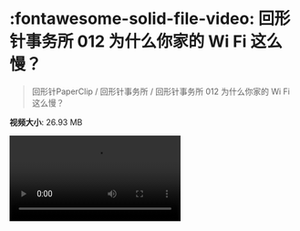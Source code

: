 # :fontawesome-solid-file-video: 回形针事务所 012 为什么你家的 Wi Fi 这么慢？

> 回形针PaperClip / 回形针事务所 / 回形针事务所 012 为什么你家的 Wi Fi 这么慢？

**视频大小**: 26.93 MB

<div class="video"><video src="https://file.hsyhx.top/archive/PaperClip/回形针事务所/012.mp4" controls preload>🤔 您的浏览器不支持 video 标签</video></div>